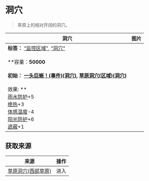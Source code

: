 # 洞穴  
> 草原上的相对开阔的洞穴。  
  
  洞穴  |   图片   
 ----  |  ----:   
 **标签：**	[“监控区域”](tag_MonitorTerritory.md), [“洞穴”](tag_Cave.md)<br><br>**容量：**50000<br><br>**初始：**	[一头巨蜥！(事件)(洞穴)](Event_MonitorFight.md), [草原洞穴(区域)(洞穴)](CaveGrasslands.md)<br><br>** 效果: **<br>[雨水防护](RainProtection.md)+5<br>[绝热](InsulationHeat.md)+3<br>[体感温度](TemperaturePerceived.md)-4<br>[阳光防护](SunProtection.md)+6<br>[遮蔽](Sheltered.md)+1  |     
  
## 获取来源  
来源  |  操作  
----  |  ----  
[草原洞穴(西部草原)](CaveGrasslandsEntrance.md)  |  进入  


<script>document.title="洞穴 - 卡牌生存百科 Card Survival Wiki";</script>
